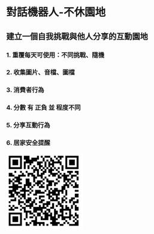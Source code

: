 對話機器人-不休園地
=================
建立一個自我挑戰與他人分享的互動園地
---------------------------------

### 1. 重覆每天可使用：不同挑戰、隨機
### 2. 收集圖片、音檔、圖檔
### 3. 消費者行為
### 4. 分數 有 正負 並 程度不同 
### 5. 分享互動行為
### 6. 居家安全提醒

![Alt text](/chatbot/img.jpg)
